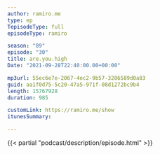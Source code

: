 ```yaml
---
author: ramiro.me
type: ep
TepisodeType: full
episodeType: ramiro

season: "89"
episode: "30"
title: are.you.high
Date: "2021-09-28T22:40:00.00+00:00"

mp3url: 55ec6e7e-2067-4ec2-9b57-3286589d0a83
guid: aa1f0d75-5c20-47a5-971f-08d1272bc9b4
length: 15767928
duration: 985

customLink: https://ramiro.me/show
itunesSummary:

---
```

{{< partial "podcast/description/episode.html" >}}
